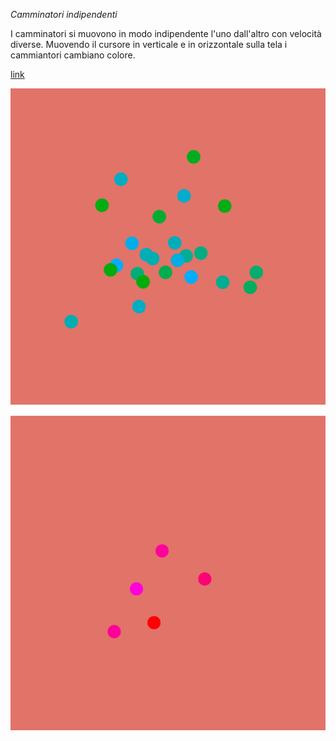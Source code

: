 _Camminatori indipendenti_

I camminatori si muovono in modo indipendente l'uno dall'altro con velocità diverse.
Muovendo il cursore in verticale e in orizzontale sulla tela i cammiantori cambiano colore.

[link](https://editor.p5js.org/angelicazanibellato/full/JBsIhZar6)

![](https://raw.githubusercontent.com/angelicazanibellato/archive/master/angelicazanibellato/Esercizi%20p5/camminatori%20indipendenti/img2.png)

![img](https://github.com/angelicazanibellato/archive/blob/master/angelicazanibellato/Esercizi%20p5/camminatori%20indipendenti/img3.png)
